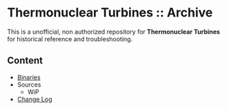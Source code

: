 # Thermonuclear Turbines :: Archive

This is a unofficial, non authorized repository for **Thermonuclear Turbines** for historical reference and troubleshooting.


## Content
* [Binaries](./Archive)
* Sources
	+ WiP
* [Change Log](./CHANGE_LOG.md)

